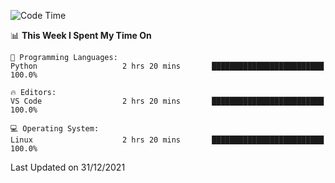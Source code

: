 <!--START_SECTION:waka-->
![Code Time](http://img.shields.io/badge/Code%20Time-828%20hrs%2049%20mins-blue)

📊 **This Week I Spent My Time On** 

```text
💬 Programming Languages: 
Python                   2 hrs 20 mins       █████████████████████████   100.0%

🔥 Editors: 
VS Code                  2 hrs 20 mins       █████████████████████████   100.0%

💻 Operating System: 
Linux                    2 hrs 20 mins       █████████████████████████   100.0%

```


 Last Updated on 31/12/2021
<!--END_SECTION:waka-->
